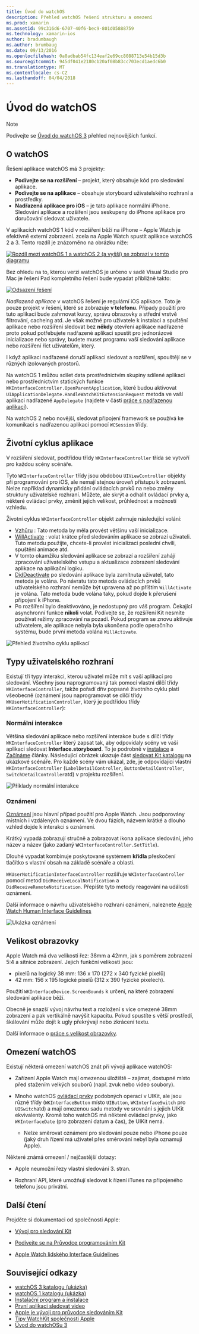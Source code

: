 ```yaml
---
title: Úvod do watchOS
description: Přehled watchOS řešení strukturu a omezení
ms.prod: xamarin
ms.assetid: 99c316d6-6707-40f6-bec9-801d05888759
ms.technology: xamarin-ios
author: bradumbaugh
ms.author: brumbaug
ms.date: 09/13/2016
ms.openlocfilehash: 0a0adbab54fc134eaf2e69cc8088713e54b15d3b
ms.sourcegitcommit: 945df041e2180cb20af08b83cc703ecd1aedc6b0
ms.translationtype: MT
ms.contentlocale: cs-CZ
ms.lasthandoff: 04/04/2018
---
```

# <a name="introduction-to-watchos"></a>Úvod do watchOS

> [!NOTE]
> Podívejte se [Úvod do watchOS 3](~/ios/watchos/platform/introduction-to-watchos3/index.md) přehled nejnovějších funkcí.

## <a name="about-watchos"></a>O watchOS

Řešení aplikace watchOS má 3 projekty:

- **Podívejte se na rozšíření** – projekt, který obsahuje kód pro sledování aplikace.
- **Podívejte se na aplikace** – obsahuje storyboard uživatelského rozhraní a prostředky.
- **Nadřazená aplikace pro iOS** – je tato aplikace normální iPhone. Sledování aplikace a rozšíření jsou seskupeny do iPhone aplikace pro doručování sledovat uživatele.

V aplikacích watchOS 1 kód v rozšíření běží na iPhone – Apple Watch je efektivně externí zobrazení. zcela na Apple Watch spustit aplikace watchOS 2 a 3. Tento rozdíl je znázorněno na obrázku níže:

[ ![](intro-to-watchos-images/arch-sml.png "Rozdíl mezi watchOS 1 a watchOS 2 (a vyšší) se zobrazí v tomto diagramu")](intro-to-watchos-images/arch.png#lightbox)

Bez ohledu na to, kterou verzi watchOS je určeno v sadě Visual Studio pro Mac je řešení Pad kompletního řešení bude vypadat přibližně takto:

[![](intro-to-watchos-images/projectstructure-sml.png "Odsazení řešení")](intro-to-watchos-images/projectstructure.png#lightbox)

*Nadřazená aplikace* v watchOS řešení je regulární iOS aplikace. Toto je pouze projekt v řešení, které se zobrazuje **v telefonu**. Případy použití pro tuto aplikaci bude zahrnovat kurzy, správu obrazovky a střední vrstvě filtrování, cacheing atd. Je však možné pro uživatele k instalaci a spuštění aplikace nebo rozšíření sledovat bez **někdy** otevření aplikace nadřazené proto pokud potřebujete nadřazené aplikaci spustit pro jednorázové inicializace nebo správy, budete muset programu vaší sledování aplikace nebo rozšíření říct uživatelům, který.

I když aplikaci nadřazené doručí aplikaci sledovat a rozšíření, spouštějí se v různých izolovaných prostorů.

Na watchOS 1 můžou sdílet data prostřednictvím skupiny sdílené aplikaci nebo prostřednictvím statických funkce `WKInterfaceController.OpenParentApplication`, které budou aktivovat `UIApplicationDelegate.HandleWatchKitExtensionRequest` metoda ve vaší aplikaci nadřazené `AppDelegate` (najdete v části [práce s nadřazenou aplikací](~/ios/watchos/app-fundamentals/parent-app.md)).

Na watchOS 2 nebo novější, sledovat připojení framework se používá ke komunikaci s nadřazenou aplikací pomocí `WCSession` třídy.

## <a name="application-lifecycle"></a>Životní cyklus aplikace

V rozšíření sledovat, podtřídou třídy `WKInterfaceController` třída se vytvoří pro každou scény scénáře.

Tyto `WKInterfaceController` třídy jsou obdobou `UIViewController` objekty při programování pro iOS, ale nemají stejnou úroveň přístupu k zobrazení.
Nelze například dynamicky přidání ovládacích prvků na nebo změny struktury uživatelské rozhraní.
Můžete, ale skrýt a odhalit ovládací prvky a, některé ovládací prvky, změnit jejich velikost, průhlednost a možností vzhledu.

Životní cyklus `WKInterfaceController` objekt zahrnuje následující volání:

- [Vzhůru](https://developer.xamarin.com/api/member/WatchKit.WKInterfaceController.Awake/) : Tato metoda by měla provést většinu vaší inicializace.
- [WillActivate](https://developer.xamarin.com/api/member/WatchKit.WKInterfaceController.WillActivate/) : volat krátce před sledováním aplikace se zobrazí uživateli. Tuto metodu použijte, chcete-li provést inicializaci poslední chvíli, spuštění animace atd.
- V tomto okamžiku sledování aplikace se zobrazí a rozšíření zahájí zpracování uživatelského vstupu a aktualizace zobrazení sledování aplikace na aplikační logiku.
- [DidDeactivate](https://developer.xamarin.com/api/member/WatchKit.WKInterfaceController.DidDeactivate/) po sledování aplikace byla zamítnuta uživatel, tato metoda je volána. Po návratu tato metoda ovládacích prvků uživatelského rozhraní nemůže být upravena až po příštím `WillActivate` je volána. Tato metoda bude volána taky, pokud dojde k přerušení připojení k iPhone.
- Po rozšíření bylo deaktivováno, je nedostupný pro váš program. Čekající asynchronní funkce **nikoli** volat. Podívejte se, že rozšíření Kit nesmíte používat režimy zpracování na pozadí. Pokud program se znovu aktivuje uživatelem, ale aplikace nebyla byla ukončena podle operačního systému, bude první metoda volána `WillActivate`.

![](intro-to-watchos-images/wkinterfacecontrollerlifecycle.png "Přehled životního cyklu aplikací")

## <a name="types-of-user-interface"></a>Typy uživatelského rozhraní

Existují tři typy interakci, kterou uživatel může mít s vaší aplikací pro sledování.
Všechny jsou naprogramovaný tak pomocí vlastní dílčí třídy `WKInterfaceController`, takže pořadí dřív popsané životního cyklu platí všeobecně (oznámení jsou naprogramovat se dílčí třídy `WKUserNotificationController`, který je podtřídou třídy `WKInterfaceController`):

### <a name="normal-interaction"></a>Normální interakce

Většina sledování aplikace nebo rozšíření interakce bude s dílčí třídy `WKInterfaceController` který zapsat tak, aby odpovídaly scény ve vaší aplikaci sledovat **Interface.storyboard**. To je podrobně v [instalace](~/ios/watchos/get-started/installation.md) a [Začínáme](~/ios/watchos/get-started/index.md) články.
Následující obrázek ukazuje část [sledovat Kit katalogu](https://developer.xamarin.com/samples/monotouch/watchOS/WatchKitCatalog/) na ukázkové scénáře. Pro každé scény vám ukázal, zde, je odpovídající vlastní `WKInterfaceController` (`LabelDetailController`, `ButtonDetailController`, `SwitchDetailController`atd) v projektu rozšíření.

![](intro-to-watchos-images/scenes.png "Příklady normální interakce")

### <a name="notifications"></a>Oznámení

[Oznámení](~/ios/watchos/platform/notifications.md) jsou hlavní případ použití pro Apple Watch. Jsou podporovány místních i vzdálených oznámení. Ve dvou fázích, názvem krátké a dlouho vzhled dojde k interakci s oznámení.

Krátký vypadá zobrazují stručně a zobrazovat ikona aplikace sledování, jeho název a název (jako zadaný `WKInterfaceController.SetTitle`).

Dlouhé vypadat kombinuje poskytované systémem **křídla** přeskočení tlačítko s vlastní obsah na základě scénáře a oblasti.

`WKUserNotificationInterfaceController` rozšiřuje `WKInterfaceController` pomocí metod `DidReceiveLocalNotification` a `DidReceiveRemoteNotification`.
Přepište tyto metody reagování na události oznámení.

Další informace o návrhu uživatelského rozhraní oznámení, naleznete [Apple Watch Human Interface Guidelines](https://developer.apple.com/library/prerelease/ios/documentation/UserExperience/Conceptual/WatchHumanInterfaceGuidelines/Notifications.html#//apple_ref/doc/uid/TP40014992-CH20-SW1)

![](intro-to-watchos-images/notifications.png "Ukázka oznámení")

## <a name="screen-sizes"></a>Velikost obrazovky

Apple Watch má dva velikosti řez: 38mm a 42mm, jak s poměrem zobrazení 5:4 a sítnice zobrazení. Jejich funkční velikosti jsou:

- pixelů na logický 38 mm: 136 x 170 (272 x 340 fyzické pixelů)
- 42 mm: 156 x 195 logické pixelů (312 x 390 fyzické pixelech).

Použití `WKInterfaceDevice.ScreenBounds` k určení, na které zobrazení sledování aplikace běží.

Obecně je snazší vývoj návrhu text a rozložení s více omezené 38mm zobrazení a pak vertikálně navýšit kapacitu.
Pokud spustíte s větší prostředí, škálování může dojít k ugly překrývají nebo zkrácení textu.

Další informace o [práce s velikost obrazovky](~/ios/watchos/app-fundamentals/screen-sizes.md).


## <a name="limitations-of-watchos"></a>Omezení watchOS

Existují některá omezení watchOS znát při vývoji aplikace watchOS:

- Zařízení Apple Watch mají omezenou úložiště – zajímat, dostupné místo před stažením velkých souborů (např. zvuk nebo video soubory).

- Mnoho watchOS [ovládací prvky](~/ios/watchos/user-interface/index.md) podobných operací v UIKit, ale jsou různé třídy (`WKInterfaceButton` místo `UIButton`, `WKInterfaceSwitch` pro `UISwitch`atd) a mají omezenou sadu metody ve srovnání s jejich UIKit ekvivalenty. Kromě toho watchOS má některé ovládací prvky, jako `WKInterfaceDate` (pro zobrazení datum a čas), že UIKit nemá.

  - Nelze směrovat oznámení pro sledování pouze nebo iPhone pouze (jaký druh řízení má uživatel přes směrování nebyl byla oznamují Apple).

Některé známá omezení / nejčastější dotazy:

- Apple neumožní řezy vlastní sledování 3. stran.

- Rozhraní API, které umožňují sledovat k řízení iTunes na připojeného telefonu jsou privátní.


## <a name="further-reading"></a>Další čtení

Projděte si dokumentaci od společnosti Apple:

* [Vývoj pro sledování Kit](https://developer.apple.com/library/prerelease/ios/documentation/General/Conceptual/WatchKitProgrammingGuide/index.html#//apple_ref/doc/uid/TP40014969-CH8-SW1)

* [Podívejte se na Průvodce programováním Kit](https://developer.apple.com/library/prerelease/ios/documentation/General/Conceptual/WatchKitProgrammingGuide/DesigningaWatchKitApp.html)

* [Apple Watch lidského Interface Guidelines](https://developer.apple.com/library/prerelease/ios/documentation/UserExperience/Conceptual/WatchHumanInterfaceGuidelines/index.html#//apple_ref/doc/uid/TP40014992-CH3-SW1)


## <a name="related-links"></a>Související odkazy

- [watchOS 3 katalogu (ukázka)](https://developer.xamarin.com/samples/monotouch/watchOS/WatchKitCatalog/)
- [watchOS 1 katalogu (ukázka)](https://developer.xamarin.com/samples/monotouch/WatchKit/WatchKitCatalog/)
- [Instalační program a instalace](~/ios/watchos/get-started/installation.md)
- [První aplikaci sledovat video](http://blog.xamarin.com/your-first-watch-kit-app/)
- [Apple je vývoji pro průvodce sledováním Kit](https://developer.apple.com/library/prerelease/ios/documentation/General/Conceptual/WatchKitProgrammingGuide/index.html)
- [Tipy WatchKit společnosti Apple](https://developer.apple.com/watchkit/tips/)
- [Úvod do watchOSu 3](~/ios/watchos/platform/introduction-to-watchos3/index.md)
